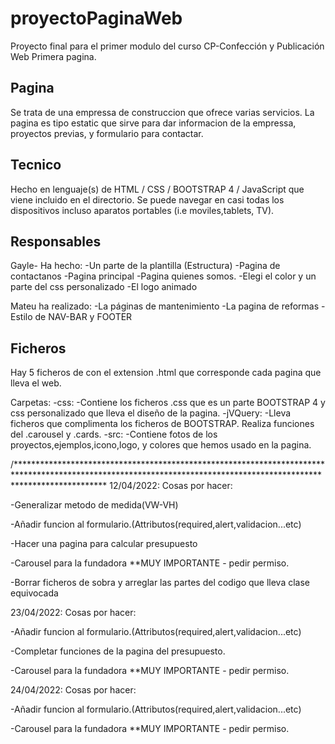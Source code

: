 # proyectoPaginaWeb
Proyecto final para el primer modulo del curso CP-Confección y Publicación Web
Primera pagina.

## Pagina

Se trata de una empressa de construccion que ofrece varias servicios.
La pagina es tipo estatic que sirve  para dar informacion de la empressa, proyectos previas, y formulario para contactar.

## Tecnico

Hecho en lenguaje(s) de HTML / CSS / BOOTSTRAP 4 / JavaScript que viene incluido en el directorio.
Se puede navegar en casi todas los dispositivos incluso aparatos portables (i.e moviles,tablets, TV).

## Responsables
Gayle- Ha hecho: 
-Un parte de la plantilla (Estructura) 
-Pagina de contactanos 
-Pagina principal
-Pagina quienes somos.
-Elegi el color y un parte del css personalizado
-El logo animado

Mateu ha realizado:
-La páginas de mantenimiento
-La pagina de reformas
-Estilo de NAV-BAR y FOOTER

## Ficheros
Hay 5 ficheros de con el extension .html que corresponde cada pagina que lleva el web.

Carpetas: 
-css:
    -Contiene los ficheros .css que es un parte BOOTSTRAP 4 y css personalizado que lleva el diseño de la pagina.
-jVQuery:
    -Lleva ficheros que complimenta los ficheros de BOOTSTRAP. Realiza funciones del .carousel y .cards.
-src:
    -Contiene fotos de los proyectos,ejemplos,icono,logo, y colores que hemos usado en la pagina.
    
/********************************************************************************************************************************************************************
12/04/2022:
Cosas por hacer: 

-Generalizar metodo de medida(VW-VH)

-Añadir funcion al formulario.(Attributos(required,alert,validacion...etc)

-Hacer una pagina para calcular presupuesto

-Carousel para la fundadora **MUY IMPORTANTE - pedir permiso.

-Borrar ficheros de sobra y arreglar las partes del codigo que lleva clase equivocada

23/04/2022:
Cosas por hacer: 

-Añadir funcion al formulario.(Attributos(required,alert,validacion...etc)

-Completar funciones de la pagina del presupuesto.

-Carousel para la fundadora **MUY IMPORTANTE - pedir permiso.


24/04/2022: Cosas por hacer:

-Añadir funcion al formulario.(Attributos(required,alert,validacion...etc)

-Carousel para la fundadora **MUY IMPORTANTE - pedir permiso.
